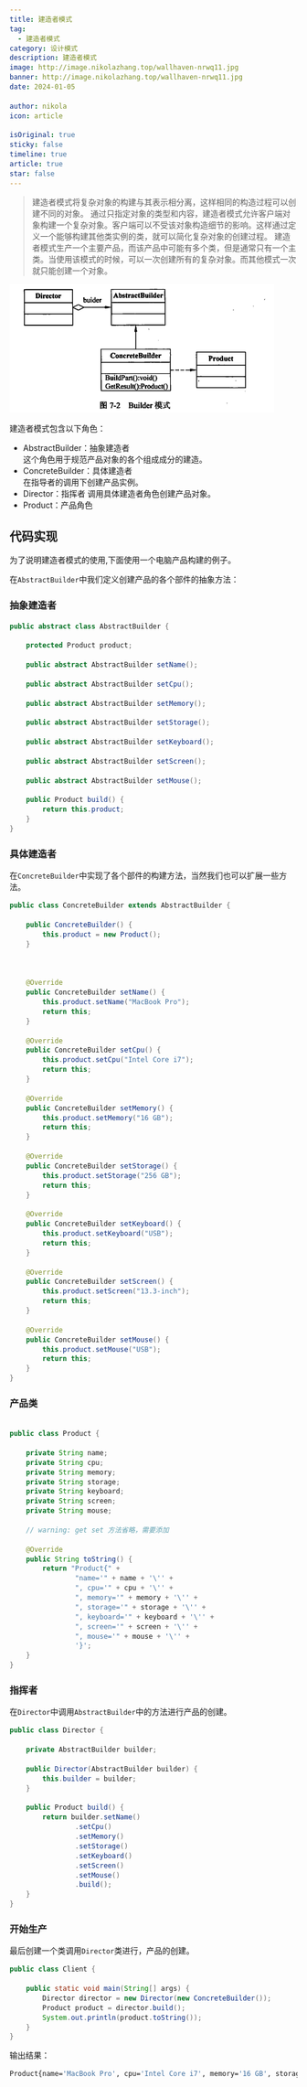 ```yaml
---
title: 建造者模式
tag:
  - 建造者模式
category: 设计模式
description: 建造者模式
image: http://image.nikolazhang.top/wallhaven-nrwq11.jpg
banner: http://image.nikolazhang.top/wallhaven-nrwq11.jpg
date: 2024-01-05

author: nikola
icon: article

isOriginal: true
sticky: false
timeline: true
article: true
star: false
---
```


> 建造者模式将复杂对象的构建与其表示相分离，这样相同的构造过程可以创建不同的对象。
> 通过只指定对象的类型和内容，建造者模式允许客户端对象构建一个复杂对象。客户端可以不受该对象构造细节的影响。这样通过定义一个能够构建其他类实例的类，就可以简化复杂对象的创建过程。
> 建造者模式生产一个主要产品，而该产品中可能有多个类，但是通常只有一个主类。当使用该模式的时候，可以一次创建所有的复杂对象。而其他模式一次就只能创建一个对象。

![Alt text](images/4-builder/image.png)

建造者模式包含以下角色：

- AbstractBuilder：抽象建造者  
    这个角色用于规范产品对象的各个组成成分的建造。
- ConcreteBuilder：具体建造者  
    在指导者的调用下创建产品实例。
- Director：指挥者
    调用具体建造者角色创建产品对象。
- Product：产品角色

## 代码实现

为了说明建造者模式的使用,下面使用一个电脑产品构建的例子。

在`AbstractBuilder`中我们定义创建产品的各个部件的抽象方法：

### 抽象建造者

```java
public abstract class AbstractBuilder {

    protected Product product;

    public abstract AbstractBuilder setName();

    public abstract AbstractBuilder setCpu();

    public abstract AbstractBuilder setMemory();

    public abstract AbstractBuilder setStorage();

    public abstract AbstractBuilder setKeyboard();

    public abstract AbstractBuilder setScreen();

    public abstract AbstractBuilder setMouse();

    public Product build() {
        return this.product;
    }
}
```

### 具体建造者

在`ConcreteBuilder`中实现了各个部件的构建方法，当然我们也可以扩展一些方法。

```java
public class ConcreteBuilder extends AbstractBuilder {

    public ConcreteBuilder() {
        this.product = new Product();
    }

    

    @Override
    public ConcreteBuilder setName() {
        this.product.setName("MacBook Pro");
        return this;
    }

    @Override
    public ConcreteBuilder setCpu() {
        this.product.setCpu("Intel Core i7");
        return this;
    }

    @Override
    public ConcreteBuilder setMemory() {
        this.product.setMemory("16 GB");
        return this;
    }

    @Override
    public ConcreteBuilder setStorage() {
        this.product.setStorage("256 GB");
        return this;
    }

    @Override
    public ConcreteBuilder setKeyboard() {
        this.product.setKeyboard("USB");
        return this;
    }

    @Override
    public ConcreteBuilder setScreen() {
        this.product.setScreen("13.3-inch");
        return this;
    }

    @Override
    public ConcreteBuilder setMouse() {
        this.product.setMouse("USB");
        return this;
    }
}

```

### 产品类

```java

public class Product {

    private String name;
    private String cpu;
    private String memory;
    private String storage;
    private String keyboard;
    private String screen;
    private String mouse;

    // warning: get set 方法省略，需要添加
  
    @Override
    public String toString() {
        return "Product{" +
                "name='" + name + '\'' +
                ", cpu='" + cpu + '\'' +
                ", memory='" + memory + '\'' +
                ", storage='" + storage + '\'' +
                ", keyboard='" + keyboard + '\'' +
                ", screen='" + screen + '\'' +
                ", mouse='" + mouse + '\'' +
                '}';
    }
}

```

### 指挥者

在`Director`中调用`AbstractBuilder`中的方法进行产品的创建。

```java
public class Director {

    private AbstractBuilder builder;

    public Director(AbstractBuilder builder) {
        this.builder = builder;
    }

    public Product build() {
        return builder.setName()
                .setCpu()
                .setMemory()
                .setStorage()
                .setKeyboard()
                .setScreen()
                .setMouse()
                .build();
    }
}
```

### 开始生产

最后创建一个类调用`Director`类进行，产品的创建。

```java
public class Client {
    
    public static void main(String[] args) {
        Director director = new Director(new ConcreteBuilder());
        Product product = director.build();
        System.out.println(product.toString());
    }
}
```

输出结果：

```bash
Product{name='MacBook Pro', cpu='Intel Core i7', memory='16 GB', storage='256 GB', keyboard='USB', screen='13.3-inch', mouse='USB'}
```
